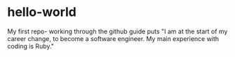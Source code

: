 # hello-world
My first repo- working through the github guide 
puts "I am at the start of my career change, to become a software engineer. My main experience with coding is Ruby."
